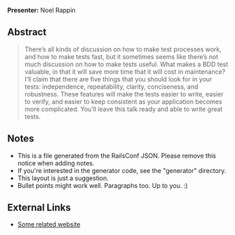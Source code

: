 **Presenter:** Noel Rappin

## Abstract

> There’s all kinds of discussion on how to make test processes work, and how to make tests fast, but it sometimes seems like there’s not much discussion on how to make tests useful. What makes a BDD test valuable, in that it will save more time that it will cost in maintenance? I’ll claim that there are five things that you should look for in your tests: independence, repeatability, clarity, conciseness, and robustness. These features will make the tests easier to write, easier to verify, and easier to keep consistent as your application becomes more complicated. You’ll leave this talk ready and able to write great tests.

## Notes

* This is a file generated from the RailsConf JSON.  Please remove this notice when adding notes.
* If you're interested in the generator code, see the "generator" directory.
* This layout is just a suggestion.
* Bullet points might work well.  Paragraphs too.  Up to you.  :)

## External Links

* [Some related website](http://www.example.com/)
